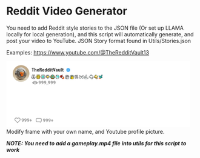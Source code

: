 # Reddit Video Generator

You need to add Reddit style stories to the JSON file (Or set up LLAMA locally for local generation), and this script will automatically generate, and post your video to YouTube. 
JSON Story format found in Utils/Stories.json

Examples: https://www.youtube.com/@TheRedditVault13

![Title_Image](utils/reddit_frame.png)
Modify frame with your own name, and Youtube profile picture.


***NOTE: You need to add a gameplay.mp4 file into utils for this script to work***
